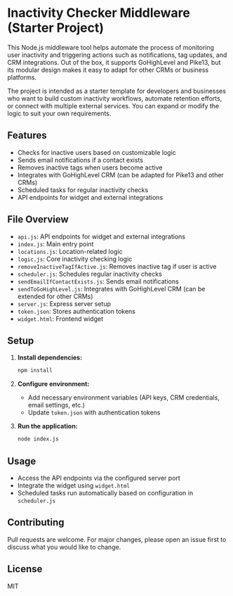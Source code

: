 

# Inactivity Checker Middleware (Starter Project)

This Node.js middleware tool helps automate the process of monitoring user inactivity and triggering actions such as notifications, tag updates, and CRM integrations. Out of the box, it supports GoHighLevel and Pike13, but its modular design makes it easy to adapt for other CRMs or business platforms.

The project is intended as a starter template for developers and businesses who want to build custom inactivity workflows, automate retention efforts, or connect with multiple external services. You can expand or modify the logic to suit your own requirements.



## Features

- Checks for inactive users based on customizable logic
- Sends email notifications if a contact exists
- Removes inactive tags when users become active
- Integrates with GoHighLevel CRM (can be adapted for Pike13 and other CRMs)
- Scheduled tasks for regular inactivity checks
- API endpoints for widget and external integrations



## File Overview

- `api.js`: API endpoints for widget and external integrations
- `index.js`: Main entry point
- `locations.js`: Location-related logic
- `logic.js`: Core inactivity checking logic
- `removeInactiveTagIfActive.js`: Removes inactive tag if user is active
- `scheduler.js`: Schedules regular inactivity checks
- `sendEmailIfContactExists.js`: Sends email notifications
- `sendToGoHighLevel.js`: Integrates with GoHighLevel CRM (can be extended for other CRMs)
- `server.js`: Express server setup
- `token.json`: Stores authentication tokens
- `widget.html`: Frontend widget



## Setup

1. **Install dependencies:**

   ```bash
   npm install
   ```

2. **Configure environment:**
   - Add necessary environment variables (API keys, CRM credentials, email settings, etc.)
   - Update `token.json` with authentication tokens

3. **Run the application:**

   ```bash
   node index.js
   ```



## Usage

- Access the API endpoints via the configured server port
- Integrate the widget using `widget.html`
- Scheduled tasks run automatically based on configuration in `scheduler.js`



## Contributing

Pull requests are welcome. For major changes, please open an issue first to discuss what you would like to change.



## License

MIT
